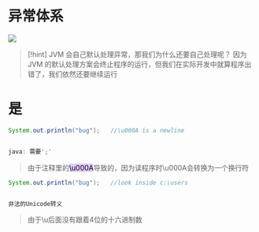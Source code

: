 # 异常体系
![](https://obsidian-1307744200.cos.ap-guangzhou.myqcloud.com/%E5%9B%BE%E7%89%87/202403031014287.png)

>[!hint] JVM 会自己默认处理异常，那我们为什么还要自己处理呢？
>因为 JVM 的默认处理方案会终止程序的运行，但我们在实际开发中就算程序出错了，我们依然还要继续运行
# 是

```java
System.out.println("bug");   //\u000A is a newline


java: 需要';'
```
>由于注释里的<mark style="background: #D2B3FFA6;">\u000A</mark>导致的，因为读程序时\u000A会转换为一个换行符


```java
System.out.println("bug");   //look inside c:\users


非法的Unicode转义
```
>由于\u后面没有跟着4位的十六进制数






























































